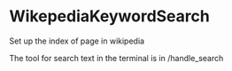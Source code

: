 # WikepediaKeywordSearch
Set up the index of page in wikipedia

The tool for search text in the terminal is in /handle_search
